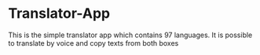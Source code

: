 # Translator-App
This is the simple translator app which contains 97 languages.
It is possible to translate by voice and copy texts from both boxes
